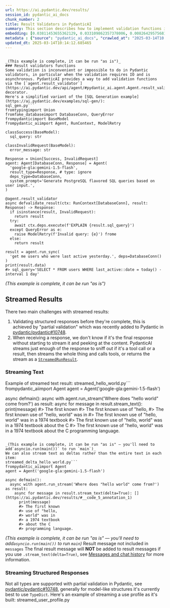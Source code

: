 ```yaml
---
url: https://ai.pydantic.dev/results/
session_id: pydantic_ai_docs
chunk_number: 2
title: Result Validators in PydanticAI
summary: This section describes how to implement validation functions in PydanticAI using the `agent.result_validator` decorator, particularly for asynchronous IO operations that cannot be handled by standard validators. It includes a simplified example related to SQL generation with class definitions for success and error responses.
embedding: [0.03811453655362129, 0.033109862357378006, 0.008264295756816864, -0.011872927658259869, 0.01789829134941101, -0.0044712801463902, -0.00042309239506721497, 0.00461615202948451, 0.011161737143993378, 0.01958407461643219, -0.005995729938149452, -0.026208681985735893, -0.015764718875288963, -0.011253928765654564, -0.006068165879696608, 0.01671297289431095, -0.023627324029803276, 0.009074262343347073, 0.0006939044687896967, 0.05344463884830475, 0.03990568220615387, -0.02037428691983223, 0.025523832067847252, 0.011484406888484955, -0.003776552388444543, 0.00759261567145586, -0.03463760390877724, 0.09556291252374649, -0.014553061686456203, -0.037271641194820404, -0.009390346705913544, -0.012854106724262238, -0.013776020146906376, -0.03174016252160072, -0.0061669424176216125, -0.007816508412361145, 0.02794714644551277, 0.04888775199651718, 0.007269945926964283, -0.0047972421161830425, 0.043329931795597076, -0.03187186270952225, 0.026959381997585297, 0.024167301133275032, -0.002675195224583149, 0.06421785801649094, 0.005692815408110619, 0.016449568793177605, 0.036428749561309814, 0.030502164736390114, -0.041354402899742126, 0.02641940489411354, -0.012564362958073616, -0.039089128375053406, -0.006795818917453289, -0.016778824850916862, -0.048914093524217606, -0.0006428699707612395, -0.031107991933822632, -0.05362902209162712, -0.007072392851114273, -0.004339578095823526, -0.021138157695531845, 0.00596609665080905, -0.02979097329080105, 0.01298580877482891, -0.04675418138504028, 0.004194706212729216, -0.0040465411730110645, 0.020045030862092972, 0.024233153089880943, -0.0005572637310251594, -0.02929050661623478, 0.010391280986368656, -0.03469028323888779, -0.04177584871649742, 0.04464694857597351, 0.07333162426948547, 0.007092148065567017, -0.026551106944680214, 0.0011252282420173287, 0.004207876045256853, -0.01619933545589447, 0.02324538864195347, -0.0071119037456810474, 0.0042440942488610744, -0.07354234904050827, -0.002110523171722889, -0.016791993752121925, -0.02918514423072338, -0.015672527253627777, 0.03582292050123215, -0.007836263626813889, 0.020624520257115364, 0.057316675782203674, 0.005485384725034237, 0.01128685474395752, -0.026274532079696655, 0.013736509718000889, 0.009686675854027271, 0.030686546117067337, -0.017516354098916054, -0.052865151315927505, -0.0009194440208375454, 0.05386608466506004, -0.0046589551493525505, 0.006993371993303299, 0.022481517866253853, -0.05473531782627106, -0.056368421763181686, -0.06516610831022263, 0.005472214426845312, -0.004734683781862259, 0.020282095298171043, -0.04203925281763077, -0.006239378359168768, -0.019610416144132614, -0.03764040768146515, 0.012524852529168129, 0.027552040293812752, -0.02844761498272419, 0.005126497242599726, -0.02630087360739708, 0.009100602008402348, -0.0001667881297180429, -0.007467498537153006, 0.0015532594406977296, -0.05041549354791641, -0.042987506836652756, -0.029264165088534355, 0.034295178949832916, 0.0088898791000247, 0.031345054507255554, -0.007974551059305668, -0.013176776468753815, 0.008507943712174892, -0.04475231096148491, -0.013512616977095604, -0.007842849008738995, 0.02296881377696991, -0.06179453805088997, -0.04633273556828499, -0.005327342543751001, 0.003063715761527419, -0.009278399869799614, -0.005149545148015022, -0.01733197271823883, 0.02105913683772087, -0.04522643983364105, -0.010364941321313381, 0.03131871670484543, 0.050547197461128235, -0.09487806260585785, 0.009976420551538467, -0.06780014932155609, -0.004043248947709799, 0.004945407155901194, 0.04820290207862854, 0.00982496328651905, -0.055104080587625504, -0.02144107222557068, 0.03371569141745567, -0.033900074660778046, -0.019966010004281998, -0.022204943001270294, -0.06479734182357788, -0.004240801557898521, -0.0147901251912117, -0.04854532703757286, -0.028816379606723785, -0.00931132584810257, 0.002662024926394224, -0.03382105380296707, 0.015369613654911518, 0.03200356662273407, -0.03561219945549965, -0.07696659862995148, -0.07269945740699768, -0.014750614762306213, -0.07296286523342133, -0.025879425927996635, 0.0067760637030005455, -0.032319650053977966, -0.04786047711968422, -0.0012042494490742683, -0.014236977323889732, 0.007533349562436342, -0.017516354098916054, -0.002036440884694457, 0.0317138209939003, 0.008198444731533527, 0.06421785801649094, 0.019373351708054543, 0.017450504004955292, -0.01664712280035019, -0.025036534294486046, 0.04904579371213913, 0.03974763676524162, 0.005999022163450718, 0.019281160086393356, 0.03832525759935379, 0.043198227882385254, 0.0018026699544861913, -0.03358398750424385, 0.006934105884283781, -0.03329424560070038, -0.013696999289095402, 0.008824028074741364, -0.08697594702243805, -0.03216160833835602, 0.028368592262268066, -0.03042314201593399, 0.011965119279921055, -0.019281160086393356, 0.0031855402048677206, -0.006614728830754757, -0.05062621831893921, -0.005152837373316288, 0.0037469195667654276, -0.0031295667868107557, -0.018701672554016113, 0.056368421763181686, 0.009252059273421764, -0.027499360963702202, -0.021427901461720467, 0.01958407461643219, 0.01501401886343956, 0.004227631725370884, -0.006565340794622898, 0.0434616319835186, 0.03239867091178894, -0.024404365569353104, 0.00646327156573534, -0.042750440537929535, 0.04040614888072014, -0.0714351162314415, 0.003063715761527419, 0.03629704937338829, 0.01688418537378311, -0.016528591513633728, -0.03837793692946434, 0.005538065452128649, 0.040327128022909164, 0.04064321145415306, 0.013591637834906578, 0.003262914950028062, -0.016396889463067055, -0.05117936432361603, 0.04435720667243004, 0.06816891580820084, 0.03516441211104393, -0.03724530339241028, -0.0178324393928051, -0.010766631923615932, -0.0336366705596447, -0.048281922936439514, -0.03274109587073326, -0.031634800136089325, -0.026709148660302162, -0.005778421647846699, 0.025247257202863693, 0.024180471897125244, -0.0792318731546402, 0.0133216492831707, 0.020216243341565132, -0.022323474287986755, 0.021915199235081673, -0.023061005398631096, 0.04375137761235237, -0.05175885185599327, 0.028684677556157112, 0.04011640325188637, -0.0017022473039105535, -0.012722405605018139, -0.03387373313307762, 0.01727929152548313, 0.01626518741250038, 0.039247170090675354, 0.014658423140645027, -0.0032695000991225243, 0.004866385832428932, 0.017121249809861183, 0.008817443624138832, 0.01602812297642231, -0.013091170229017735, 0.01117490790784359, 0.03289913758635521, -0.03376837074756622, 0.011240758933126926, 0.008725252002477646, 0.02894808165729046, 0.013394084759056568, -0.0001899388589663431, -0.038009174168109894, 0.04577958583831787, -0.01987381838262081, 0.05473531782627106, 0.03234599158167839, 0.0030867636669427156, 0.0216781347990036, -0.007981136441230774, 0.004165072925388813, -0.021823007613420486, 0.006423761136829853, -0.0006815574015490711, 0.043883077800273895, -0.026630127802491188, -0.0133216492831707, 0.02365366369485855, -0.022586878389120102, 0.003178955055773258, 0.05826492980122566, -0.058054205030202866, -0.007671636529266834, -0.030976291745901108, -0.05436655133962631, 0.04064321145415306, -0.021006455644965172, 0.047280989587306976, -0.01716076023876667, -0.0295802503824234, -0.012709234841167927, 0.04375137761235237, 0.0023673418909311295, -0.0413280613720417, 0.0009564851643517613, -0.002166496589779854, -0.029869994148612022, 0.0038852065335959196, 0.014526721090078354, -0.022270794957876205, -0.03584926202893257, -0.020703541114926338, 0.028289571404457092, -0.008402582257986069, -0.03466394543647766, -0.0376930870115757, 0.03087092936038971, 0.0026735488791018724, 0.06564023345708847, -0.033610329031944275, -0.010687610134482384, -0.03413713723421097, -0.0138813816010952, 0.0005712570855394006, -0.022942474111914635, 0.03350496664643288, 0.04064321145415306, -0.02030843496322632, -0.020637691020965576, 0.010364941321313381, -0.001924494281411171, 0.02308734692633152, 0.019109947606921196, 0.026537936180830002, -0.020058201625943184, -0.007263360545039177, 0.00945619773119688, -0.009265230037271976, -0.01320970244705677, -0.05268076807260513, -0.0039082542061805725, -0.016633952036499977, -2.7420750484452583e-05, -0.015843739733099937, 0.023680005222558975, -0.029949015006422997, -0.031292375177145004, -0.020124053582549095, 0.006907765753567219, 0.014632082544267178, 0.029106123372912407, 0.008481603115797043, 0.034400541335344315, -0.017476843670010567, -0.01275533065199852, -0.05484067648649216, 0.03695555776357651, 0.0017730370163917542, 0.053418297320604324, 0.01997918076813221, 0.042197294533252716, -0.016831504181027412, -0.027868125587701797, 0.020558670163154602, 0.06974933296442032, -0.010213484056293964, 0.014065764844417572, -0.006311814300715923, 0.0375877283513546, 0.033162541687488556, -0.035190753638744354, -0.013058245182037354, 0.012570948339998722, 0.011840002611279488, 0.041117340326309204, -0.0011433372274041176, 0.00865940097719431, 0.03579658269882202, -0.02116449736058712, 0.017463674768805504, 0.013104340992867947, -0.02285028249025345, 0.0187411829829216, 0.016805164515972137, 0.03013339824974537, 0.015962272882461548, -0.014697933569550514, 0.0208747535943985, 0.01134612038731575, 0.018161693587899208, -0.039247170090675354, 0.01290020253509283, -0.06774746626615524, -0.019109947606921196, -0.04267141968011856, 0.0014997555408626795, 0.025418469682335854, 0.04469963163137436, 0.08613305538892746, -0.03418981656432152, -0.06079360470175743, -0.010108121670782566, -0.01590959168970585, -0.008185273967683315, 0.05310221388936043, 0.05715863034129143, -0.050652556121349335, -0.005877198185771704, -0.015106209553778172, -0.030449483543634415, 0.00017388768901582807, 0.04678051918745041, -0.006186697632074356, -0.01255777757614851, 0.019096778705716133, 0.01264338381588459, -0.006041825283318758, -0.007210679817944765, -0.022652730345726013, 0.024259492754936218, -0.00897548533976078, -0.03403177484869957, 0.03031778149306774, -0.06585095822811127, 0.013552127406001091, -0.02200739085674286, 0.006390835624188185, 0.03371569141745567, -0.015764718875288963, 0.017990481108427048, 0.022534197196364403, -0.032425012439489365, -0.03174016252160072, -0.01498767826706171, -0.05773812159895897, 0.058897096663713455, 0.038246236741542816, 0.03753504529595375, -0.01290020253509283, -0.01069419551640749, 0.00016205509018618613, -0.029869994148612022, 0.015053529292345047, -0.030344121158123016, -0.010364941321313381, 0.03985299915075302, 0.022955644875764847, -0.0078494343906641, 0.00028418804868124425, 0.006473149172961712, 0.013394084759056568, 0.0008470079628750682, 0.015079869888722897, 0.001967297401279211, -0.017542695626616478, 0.0531812347471714, 0.005735618527978659, 0.002844761358574033, 0.015817400068044662, 0.03303084149956703, -0.011760980822145939, -0.007928455248475075, 0.03271475434303284, -0.035138070583343506, 0.04491035267710686, 0.0009194440208375454, -0.05631573870778084, -0.0051725925877690315, 0.019044097512960434, 0.0038259406574070454, 0.013473106548190117, 0.0396159365773201, -0.015093039721250534, 0.011984874494373798, -0.0023673418909311295, -0.04601664841175079, 0.022152261808514595, 0.03695555776357651, -0.011998044326901436, -0.0031608459539711475, -0.018820203840732574, -0.025273598730564117, 0.03990568220615387, 0.05355000123381615, -0.024061940610408783, 0.009903984144330025, -0.005590746179223061, 0.013170192018151283, 0.045858606696128845, -0.025642363354563713, -0.005110034253448248, 0.04061686992645264, 0.015079869888722897, 0.003931302111595869, 0.009219134226441383, -0.0028743944130837917, 0.0043823812156915665, -0.028236890211701393, 0.008685741573572159, 0.0006564517389051616, -0.006568633019924164, 0.01608080416917801, -0.0002901557891163975, -0.009983005002140999, -0.00507710874080658, 0.003681068541482091, -0.033663008362054825, 0.005666474811732769, -0.03476930782198906, 0.018319737166166306, 0.006680579856038094, 0.026906700804829597, 0.018754353746771812, -0.021480582654476166, -0.028184210881590843, 0.0035460740327835083, 0.003878621384501457, -0.007704562041908503, -0.006176820024847984, -0.020624520257115364, 0.009364006109535694, -0.04498937353491783, 0.019175799563527107, 0.0035197336692363024, 0.014855976216495037, 0.04880873113870621, -0.011853172443807125, -0.013723339885473251, 0.011826831847429276, 0.031107991933822632, -0.0006366964662447572, 0.019952841103076935, -0.021651795133948326, 0.006901180371642113, 0.02399608865380287, -0.018372416496276855, 0.031134333461523056, -0.02495751343667507, -0.013288723304867744, -0.00897548533976078, 0.005472214426845312, 0.02602429874241352, 0.006828744430094957, -0.027183275669813156, 0.03843061998486519, 0.05700058862566948, 0.02262638881802559, -0.030633866786956787, 0.034295178949832916, -0.0006025362526997924, 0.026893531903624535, 0.00911377277225256, 0.013262382708489895, 0.0138813816010952, -0.00016215798677876592, 0.0019854065030813217, 0.001573014771565795, -0.045305460691452026, 0.03487466648221016, -0.01743733324110508, -0.043487973511219025, 0.036428749561309814, 0.021967880427837372, -0.014302828349173069, 0.0010602003894746304, 0.00046754180220887065, 0.0037139940541237593, 0.018886055797338486, 0.004731391556560993, 0.030054377391934395, 0.0044712801463902, -0.01710807904601097, 0.016054464504122734, -0.035980962216854095, 0.007809923496097326, 0.017371483147144318, -0.01889922469854355, -0.0531812347471714, -0.0029929261654615402, 0.055104080587625504, -0.016186164692044258, -0.013565297238528728, 0.031345054507255554, 0.029211485758423805, 0.0238643866032362, -0.006601558532565832, 0.01834607683122158, -0.011477822437882423, -0.00371070159599185, -0.013058245182037354, -0.02460191771388054, -0.015553995966911316, -0.03656045347452164, -0.014526721090078354, -0.0020084541756659746, -0.06063556298613548, 0.053128551691770554, 0.0590551383793354, -0.019030926749110222, -0.02742033824324608, 0.02224445343017578, 0.01659444160759449, 0.019096778705716133, 0.026498425751924515, 0.0034143722150474787, -0.01936018094420433, -0.0019969302229583263, -0.03935253247618675, 0.030897269025444984, -0.006841914728283882, 0.018214374780654907, 0.03421615809202194, 0.030633866786956787, 0.011049791239202023, -0.009666920639574528, 0.011734641157090664, -0.02370634488761425, -0.02466776967048645, -0.02285028249025345, 0.048229243606328964, 0.023903897032141685, 0.020453307777643204, 0.0004926474648527801, -0.00042021143599413335, -0.02030843496322632, -0.018978245556354523, 0.034295178949832916, 0.016410058364272118, -0.027446679770946503, -0.018596310168504715, -0.022758090868592262, 0.03397909551858902, -0.00561708677560091, -0.0073884776793420315, -0.032135266810655594, -0.021717645227909088, -0.004063004162162542, -0.03368934988975525, 0.005597331561148167, -0.03787747025489807, 0.02997535653412342, 0.002640623366460204, -0.006311814300715923, -0.03350496664643288, 0.041117340326309204, 0.013670658692717552, 0.007355552166700363, 0.014526721090078354, -0.010252994485199451, -0.02325855940580368, -0.03811453655362129, 0.030791908502578735, -0.018306566402316093, 0.03142407909035683, -0.015172060579061508, -0.0031493220012634993, -0.039879340678453445, -0.008791103027760983, 0.04917749762535095, -0.0039148395881056786, 0.02597161754965782, -0.062163304537534714, 0.008692326955497265, 0.007098733447492123, -0.038694024085998535, 0.004253971856087446, 0.0030011574272066355, 0.0070131272077560425, 0.05283880978822708, 0.0013935709139332175, -0.03471662476658821, -0.0025402007158845663, 0.009377176873385906, 0.025589682161808014, 0.01230095885694027, -0.005179177969694138, 0.008777933195233345, -0.018016822636127472, -0.0592658631503582, -0.01476378459483385, -0.013440180569887161, -0.008205029182136059, -0.010397866368293762, -0.00739506259560585, -0.007691391743719578, -0.01936018094420433, 0.011905853636562824, 0.03071288764476776, -0.018872885033488274, -0.030897269025444984, 0.003045606892555952, 0.0004498443740885705, 0.03719262033700943, -0.03600730374455452, -0.03537513315677643, -0.009100602008402348, -0.004224339034408331, 0.018609480932354927, -0.0057454961352050304, -0.0032464521937072277, -0.0061241392977535725, -0.027183275669813156, -0.016331037506461143, 0.007948210462927818, -0.030633866786956787, -0.02184934727847576, 0.05273344740271568, -0.006999956909567118, 0.014697933569550514, -0.0021549726370722055, -0.007204094901680946, 0.007684806827455759, -0.01901775598526001, 0.013802360743284225, -0.01160293910652399, -0.058844417333602905, 0.028421273455023766, -0.028605656698346138, -0.004461402539163828, -0.016897356137633324, -0.017081739380955696, -0.009831547737121582, -0.007974551059305668, 0.009620824828743935, 0.025036534294486046, -0.017819268628954887, 0.04593762755393982, -0.009390346705913544, 0.0063612028025090694, -0.007474083919078112, 0.010700780898332596, 0.006459978874772787, -0.009522048756480217, 0.03719262033700943, -0.008949145674705505, 0.022784432396292686, 0.014526721090078354, -0.03974763676524162, -0.011188077740371227, -0.017015887424349785, 0.017529524862766266, -0.0178851205855608, 0.04809753969311714, -0.007401647511869669, 0.0023772194981575012, 0.028974421322345734, 0.030844589695334435, 0.01303848996758461, -0.019939670339226723, -0.0454898439347744, -0.009601069614291191, -0.005597331561148167, 0.05441923066973686, 0.03821989521384239, -0.015224741771817207, 0.004300067666918039, 0.01168854534626007, 0.03787747025489807, -0.004270434845238924, 0.038351599127054214, 0.011023450642824173, -0.0033238271716982126, 0.014065764844417572, 0.0022800895385444164, -0.003723871661350131, -0.0015351504553109407, -0.021480582654476166, -0.0005428588483482599, -0.03848329931497574, -0.03798283264040947, -0.012485342100262642, 0.009443027898669243, 0.005561113357543945, 0.006920935586094856, -0.020927434787154198, 0.006888010073453188, -0.09245474636554718, 0.00804698746651411, 0.02992267534136772, -0.03600730374455452, 0.022428836673498154, -0.021427901461720467, 0.0020545499864965677, 0.0014520136173814535, -0.032978158444166183, -0.03969495743513107, 0.018385587260127068, 0.003937887493520975, -0.024180471897125244, -0.027104254812002182, 0.03977397829294205, -0.016686633229255676, 0.02291613444685936, -0.0397212989628315, 0.06174185872077942, -0.0457005649805069, -0.025879425927996635, -0.02726229652762413, -0.07217264920473099, 0.012024384923279285, 0.015198401175439358, -0.011313194409012794, -0.005636841990053654, 0.0022619804367423058, 0.027973487973213196, -0.023798536509275436, -0.024259492754936218, -0.026340384036302567, 0.030581185594201088, -0.01884654350578785, -0.03387373313307762, 0.013617978431284428, -0.0003490100789349526, 0.042197294533252716, 0.010957599617540836, -0.012860692106187344, 0.005982559639960527, -0.014579402282834053, 0.00906109157949686, 0.006417175754904747, 0.03142407909035683, -0.024259492754936218, -0.024114621803164482, 0.01806950382888317, 0.006608143914490938, 0.013157021254301071, -0.014144785702228546, -0.0016783763421699405, -0.032372329384088516, 0.012748745270073414, 0.014553061686456203, 0.04994136840105057, -0.0595819465816021, -0.020084543153643608, -0.021638624370098114, 0.01518523134291172, -0.013947232626378536, -0.005735618527978659, -0.0008042048430070281, -0.03413713723421097, 0.019570905715227127, 0.0021236934699118137, -0.006993371993303299, 0.0015186876989901066, -0.0074214031919837, -0.02495751343667507, -0.0028431152459234, 0.02342977188527584, 0.0007050168351270258, -0.015461805276572704, -0.013696999289095402, 0.009271815419197083, 0.0006354617653414607, -0.003369922749698162, -0.030159739777445793, 0.01986064948141575, 0.027130594477057457, -0.012096821330487728, 0.014632082544267178, 0.022389326244592667, -0.039536915719509125, 0.004039956256747246, 0.009930324740707874, -0.03985299915075302, 0.023298069834709167, 0.03324156254529953, 0.04633273556828499, -0.01766122691333294, -0.008356486447155476, -0.02133570984005928, -0.04746536910533905, -0.020005520433187485, -0.024720449000597, -0.01750318519771099, 0.023166367784142494, -0.01323604304343462, 0.03648143261671066, 0.00883061345666647, -0.017964141443371773, -0.02030843496322632, -0.009495708160102367, 0.019215309992432594, -0.018767522647976875, 0.0005626141210086644, 0.0004967631539329886, 0.0060286554507911205, 0.014408189803361893, -0.010088366456329823, 0.003305718069896102, -0.006364495027810335, -0.02516823634505272, -0.007454328704625368, 0.07222533226013184, -0.045463502407073975, -0.03916814923286438, 0.03245135396718979, -0.002592881442978978, 0.01805633306503296, 0.0014380202628672123, 0.019175799563527107, -0.013137266039848328, 0.032767437398433685, -0.014895486645400524, -0.016791993752121925, 0.0017779759364202619, -0.02393023855984211, -0.0010305674513801932, 0.02190202847123146, -0.015474975109100342, 0.028658337891101837, -0.009238889440894127, -0.015514485538005829, 0.0027887881733477116, -0.03350496664643288, 0.013552127406001091, -0.03669215366244316, 0.017937801778316498, -0.025668703019618988, 0.011115641333162785, -0.03179284185171127, -0.03081824816763401, -0.0187938641756773, -0.005570990964770317, 0.0021220471244305372, -0.0012264740653336048, 0.010641515254974365, 0.04649077728390694, -0.003654728177934885, -0.008797688409686089, 0.008540869690477848, -0.013249212875962257, 0.030844589695334435, 0.003641558112576604, -0.04080125316977501, -0.017990481108427048, -0.015949102118611336, 0.012577532790601254, 0.05141642689704895, 0.0036876536905765533, -0.02556334249675274, 0.004033371340483427, -0.012735575437545776, -0.024970684200525284, -0.009298155084252357, -0.04483133181929588, 0.03808819502592087, -0.05689522996544838, -0.008277465589344501, 0.024167301133275032, 0.011892682872712612, 0.03461126238107681, 0.04148610308766365, 0.02979097329080105, 0.007559690158814192, -0.009423271752893925, 0.04599031060934067, -0.005426119081676006, 0.031239693984389305, 0.018253885209560394, -0.0070526376366615295, 0.01338091492652893, 0.008014061488211155, -0.02618234045803547, 0.05181153491139412, -0.050310131162405014, -0.014289657585322857, 0.04048516973853111, 0.016331037506461143, -0.028526635840535164, 0.0056500122882425785, -0.01681833527982235, 0.0050343056209385395, 0.05826492980122566, 0.002238932531327009, -0.024312173947691917, 0.002485873643308878, 0.014329168945550919, 0.003529611276462674, 0.019347012042999268, -0.01043737679719925, -0.002087475499138236, 0.04051151126623154, -0.013631148263812065, 0.00564342737197876, -0.035980962216854095, -0.014934997074306011, 0.003954350017011166, -0.0033238271716982126, 0.02308734692633152, 0.009574729017913342, 0.00045642946497537196, -0.005518310237675905, -0.017226610332727432, -0.011451481841504574, -0.021638624370098114, -0.002135217422619462, -0.001093949074856937, -0.008652815595269203, -0.04525277763605118, 0.030159739777445793, 0.002622514497488737, 0.014553061686456203, 0.005044183228164911, 0.02889540046453476, 0.02133570984005928, -0.015725208446383476, 0.005073816515505314, 0.0045272535644471645, -0.030396802350878716, 0.01253143697977066, 0.022362984716892242, -0.043935760855674744, -0.00020938547095283866, -0.0015581983607262373, 0.027235956862568855, 0.014039424248039722, -0.009686675854027271, 0.024694109335541725, -0.01726612076163292, -0.06263743340969086, 0.011214418336749077, 0.0128409368917346, 0.02607697993516922, 0.026735488325357437, 0.0016413351986557245, 0.007355552166700363, -0.022876622155308723, 0.047386348247528076, -0.0012289434671401978, 0.0071909246034920216, 0.01647591032087803, -0.01896507665514946, 0.008053571917116642, 0.005324049852788448, -0.015672527253627777, 0.025747723877429962, -0.011326365172863007, 0.03152943775057793, 0.018807033076882362, 0.020137222483754158, -0.013255798257887363, -0.017134418711066246, -0.013683829456567764, 0.023574642837047577, 0.03071288764476776, 0.03260939568281174, -0.037614066153764725, 0.003654728177934885, 0.016673462465405464, 0.011576598510146141, -0.029659271240234375, -0.019096778705716133, -0.022086411714553833, -0.005607209168374538, 0.016950037330389023, -0.0005996552645228803, -0.024654598906636238, -0.005475507117807865, -0.007888944819569588, -0.012024384923279285, 0.02839493378996849, -0.04014274477958679, -0.0032118805684149265, -0.048281922936439514, -0.005910123698413372, 0.021151328459382057, 0.03229330852627754, 0.007125073578208685, -0.02873735874891281, -0.027341317385435104, -0.007184339687228203, -0.010299090296030045, 0.031582120805978775, 0.026208681985735893, 0.012083650566637516, -0.015251082368195057, -0.026840850710868835, -0.006068165879696608, 0.022889792919158936, 0.020361116155982018, 0.007632126100361347, 0.004095929674804211, -0.00511991186067462, -0.04533179849386215, 0.014934997074306011, -0.009864473715424538, -0.018411928787827492, -0.03582292050123215, 0.02140156179666519, 0.0064994897693395615, -0.016950037330389023, 0.005524895619601011, -0.02551066130399704, -0.006749723106622696, -0.016212506219744682, -0.020071372389793396, -0.027130594477057457, 0.03887840732932091, -0.01201779954135418, 0.01303848996758461, 0.006091213785111904, -0.009745941497385502, 0.010226653888821602, 0.011695129796862602, 0.01301214937120676, 0.013631148263812065, 0.02348245121538639, -0.018728012219071388, 0.02184934727847576, 0.005975974258035421, -0.04957260191440582, -0.028921740129590034, -0.02839493378996849, -0.0028842720203101635, -0.011958533897995949, -0.04412014037370682, 0.0037436268758028746, -0.03995836153626442, -0.019728947430849075, 0.003970813006162643, 0.0034374201204627752, 0.012597288005053997, 0.013828701339662075, 0.024233153089880943, -8.488599974043609e-07, 0.015540826134383678, 0.0715404823422432, -0.008784517645835876, 0.021322540938854218, 0.00931132584810257, 0.001240467419847846, -0.008330145850777626, -0.004135440103709698, -0.014658423140645027, 0.00323163578286767, -0.015593507327139378, -0.004500912968069315, 0.034295178949832916, -0.0016487434040755033, 0.016396889463067055, -0.007967965677380562, -0.004668832756578922, 0.02076939307153225, 0.03740334510803223, 0.03600730374455452, 0.0010898333275690675, 0.024351684376597404, 0.04159146547317505, 0.003050545696169138, -0.013367744162678719, -0.01043737679719925, 0.006624606437981129, -0.0011622693855315447, -0.006348032504320145, 0.04904579371213913, 0.05794884264469147, 0.01058224868029356, -0.025997959077358246, -0.025537000969052315, 0.022494686767458916, -0.04127538204193115, 0.007342381868511438, -0.028631996363401413, -0.010193727910518646, 0.003529611276462674, 0.02229713462293148, -0.007770413067191839, 0.009877643547952175, -0.018214374780654907, -0.0019969302229583263, 0.0005580868455581367, 0.01839875802397728, 0.023693174123764038, -0.021177668124437332, 0.015501315705478191, -0.02461508847773075, -0.02590576745569706, 0.00666082464158535, 0.003050545696169138, -0.019939670339226723, 0.017858779057860374, -0.05057353526353836, 0.010792972519993782, 0.023627324029803276, -0.007553104776889086, 0.027288638055324554, -0.012544607743620872, 0.026458915323019028, -0.010516397655010223, 0.0216781347990036, 0.006861669942736626, -0.041407082229852676, 0.016449568793177605, -0.008843783289194107, -0.028184210881590843, 0.049124814569950104, -0.0027673866134136915, 0.004240801557898521, 0.00290731992572546, -0.01726612076163292, -0.005422826390713453, 0.02523408643901348, 0.012880447320640087, -0.0055512357503175735, 0.026788169518113136, 0.044330865144729614, -0.005090279038995504, -0.04556886479258537, -0.031107991933822632, 0.022784432396292686, -0.0001106090348912403, 0.02495751343667507, 0.02918514423072338, -0.009350836277008057, -0.036218028515577316, 0.011267098598182201, 0.018991416320204735, 0.024364855140447617, 0.04098563641309738, 0.031081652268767357, 0.012281203642487526, 0.02618234045803547, 0.006729967892169952, 0.0010182204423472285, -0.014579402282834053, 0.006453393958508968, 0.012649969197809696, 9.136820153798908e-05, -0.0023838046472519636, 0.0124129056930542, -0.002614283002912998, 0.008007476106286049, -0.025141896679997444, -0.011444896459579468, 0.016633952036499977, 0.03574389964342117, -0.00565988989546895, 0.00018242772785015404, -0.007092148065567017, -0.0003862570156343281, -0.025892596691846848, -0.003287609200924635, -0.038694024085998535, 0.04351431503891945, -0.019623585045337677, -0.026445744559168816, 0.005515017546713352, 0.02697255276143551, 0.003977397922426462, -0.0011556843528524041, 0.012294374406337738, -0.0051725925877690315, 0.004645785316824913, -0.015119380317628384, -0.016449568793177605, -0.03187186270952225, 0.028631996363401413, -0.004991502501070499, 0.02765740267932415, -0.021467411890625954, -0.033557649701833725, -0.00653241528198123, -0.013776020146906376, -0.026959381997585297, 0.00548867741599679, 0.004092636983841658, -0.0020561960991472006, 0.01201779954135418, -0.007184339687228203, -0.030291441828012466, 0.021243520081043243, -0.0038819140754640102, -0.01066785492002964, -0.0030060962308198214, 0.00560062425211072, 0.022665899246931076, -0.010252994485199451, -0.012333884835243225, 0.013855041936039925, 0.0017911461181938648, 0.022218113765120506, -0.0148428063839674, 0.007612370885908604, -0.03732432425022125, -0.039589595049619675, 0.0023624030873179436, 0.027341317385435104, -0.005090279038995504, -0.003391324309632182, 0.018306566402316093, 0.005113326944410801, 0.015343273058533669, 0.02138839103281498, 0.006459978874772787, 0.030159739777445793, 0.02461508847773075, -0.018082672730088234, -0.014342338778078556, 0.006107676308602095, 0.04238167777657509, 0.04678051918745041, -0.003282670397311449, 0.012123160995543003, 0.0075662750750780106, 0.00954180397093296, 0.012287789024412632, -0.01258411817252636, -0.027789104729890823, 0.022613219916820526, -0.01444770023226738, -0.014487210661172867, 0.002717998344451189, -0.006203160155564547, -0.0075662750750780106, -0.010187143459916115, -0.03426883742213249, 0.003937887493520975, -0.0019063852960243821, -0.0024973975960165262, 0.009403516538441181, 0.008712082169950008, 0.027499360963702202, -0.002113815862685442, 0.004649077542126179, 0.012992394156754017, 0.013552127406001091, -0.038746703416109085, -0.02522091753780842, -0.032925479114055634, -0.0062624262645840645, -0.02934318780899048, 0.008665986359119415, -0.03166114166378975, 0.017068568617105484, -0.00914011336863041, -0.005001380108296871, -0.026169171556830406, 0.00646327156573534, 0.02240249700844288, -0.0009359067189507186, 0.05175885185599327, -0.0035394891165196896, 0.02047964744269848, 0.005528187844902277, 0.026314042508602142, -0.017871949821710587, 0.00954180397093296, 0.01427648775279522, 0.005086986348032951, -0.039089128375053406, -0.009838133119046688, -0.004135440103709698, 0.01929433085024357, 0.0003090879472438246, -0.01982113905251026, 0.01340725552290678, -0.012564362958073616, 0.0031377982813864946, 0.031345054507255554, -0.011905853636562824, 0.005195640493184328, -0.008112838491797447, -0.02934318780899048, -0.025721384212374687, 0.04564788565039635, -0.02511555515229702, -0.013328233733773232, 0.02884271927177906, -0.00956814456731081, 0.02697255276143551, -0.0007704562158323824, 0.002727875951677561, 0.0196499265730381, -0.012024384923279285, -0.008771347813308239, 0.028184210881590843, 0.04562154412269592, 0.036771174520254135, -0.01585691049695015, -0.04520009830594063, -0.0063974205404520035, -0.04322456941008568, -0.009594484232366085, -0.00925864465534687, -0.002156618982553482, 0.0014083873247727752, -0.02815786935389042, -0.0061636497266590595, -0.00507710874080658, 0.01568569801747799, 0.02460191771388054, 0.005594038870185614, -0.013894552364945412, -0.04525277763605118, -0.033057183027267456, -0.003025851445272565, 0.028026167303323746, -0.0027262296061962843, 0.021994220092892647, -0.020624520257115364, -0.008606720715761185, 0.007586030289530754, 0.018385587260127068, -0.04696490243077278, 0.012294374406337738, -0.01970260590314865, -0.02212592214345932, -0.002981402212753892, -0.03279377892613411, 0.012426075525581837, 0.010681025683879852, 0.00982496328651905, -0.020387455821037292, 0.010114707052707672, 0.008949145674705505, -0.007869189605116844, 0.012109991163015366, -0.005705985706299543, 0.0004014850710518658, -0.012366809882223606, 0.03450590372085571, 0.002778910333290696, 0.030554844066500664, -0.013137266039848328, -0.027473019436001778, -0.026314042508602142, -0.032029904425144196, -0.022679070010781288, 0.03613900765776634, -0.01675248332321644, 0.002084182808175683, 0.024733619764447212, 0.0006613905425183475, -0.0018800448160618544, -0.04809753969311714, 0.01114856731146574, 0.0169236958026886, -0.026445744559168816, 0.0028282986022531986, -0.0123602245002985, 0.009515463374555111, 0.04875604808330536, 0.02257370948791504, -0.023851217702031136, -0.01244583074003458, -0.011273683980107307, 0.009844718500971794, 0.00019333430100232363, 0.011853172443807125, -0.004840045236051083, 0.0147901251912117, 0.014013083651661873, -0.038351599127054214, 0.025866257026791573, -0.00045396003406494856, -0.009732771664857864, 0.0032168193720281124, 0.015527656301856041, 0.015369613654911518, 0.015830570831894875, 0.013947232626378536, -0.014289657585322857, 0.010206898674368858, 0.0046655405312776566, 0.011030035093426704, -0.003374861553311348, -0.011313194409012794, -0.025299938395619392, 0.004560179077088833, 0.008797688409686089, -0.0028019582387059927, 0.03611266613006592, -0.007474083919078112, -0.0355595164000988, -0.00750700943171978, -0.0353487953543663, -0.003310656873509288, 0.02624819241464138, 0.01829339563846588, -0.024088280275464058, -0.012577532790601254, -0.008883294649422169, -0.007559690158814192, 0.02200739085674286, -0.015066699124872684, 0.02026892453432083, -0.014724274165928364, 0.024457046762108803, 0.008224784396588802, 0.010825897566974163, -0.052470043301582336, 0.001264338381588459, 0.019794797524809837, 0.003313949564471841, 0.010114707052707672, 0.005893660709261894, -0.014039424248039722, 0.00900182593613863, 0.015369613654911518, -0.01709490828216076, -0.0020216244738548994, -0.04485767334699631, -0.0023393554147332907, 0.012946298345923424, 0.02066403068602085, -0.039194490760564804, 0.035980962216854095, -0.01867533102631569, 0.01750318519771099, -0.012518267147243023, -0.002178020542487502, 0.010681025683879852, -0.011082716286182404, 0.0016577978385612369, -0.0002747219696175307]
metadata : {"source": "pydantic_ai_docs", "crawled_at": "2025-03-14T10:14:12.683922", "url_path": "/results/", "chunk_size": 4576}
updated_dt: 2025-03-14T10:14:12.685465
---
```

```

_(This example is complete, it can be run "as is")_
### Result validators functions
Some validation is inconvenient or impossible to do in Pydantic validators, in particular when the validation requires IO and is asynchronous. PydanticAI provides a way to add validation functions via the [`agent.result_validator`](https://ai.pydantic.dev/api/agent/#pydantic_ai.agent.Agent.result_validator) decorator.
Here's a simplified variant of the [SQL Generation example](https://ai.pydantic.dev/examples/sql-gen/):
sql_gen.py```
fromtypingimport Union
fromfake_databaseimport DatabaseConn, QueryError
frompydanticimport BaseModel
frompydantic_aiimport Agent, RunContext, ModelRetry

classSuccess(BaseModel):
  sql_query: str

classInvalidRequest(BaseModel):
  error_message: str

Response = Union[Success, InvalidRequest]
agent: Agent[DatabaseConn, Response] = Agent(
  'google-gla:gemini-1.5-flash',
  result_type=Response, # type: ignore
  deps_type=DatabaseConn,
  system_prompt='Generate PostgreSQL flavored SQL queries based on user input.',
)

@agent.result_validator
async defvalidate_result(ctx: RunContext[DatabaseConn], result: Response) -> Response:
  if isinstance(result, InvalidRequest):
    return result
  try:
    await ctx.deps.execute(f'EXPLAIN {result.sql_query}')
  except QueryError as e:
    raise ModelRetry(f'Invalid query: {e}') frome
  else:
    return result

result = agent.run_sync(
  'get me users who were last active yesterday.', deps=DatabaseConn()
)
print(result.data)
#> sql_query='SELECT * FROM users WHERE last_active::date = today() - interval 1 day'

```

_(This example is complete, it can be run "as is")_
## Streamed Results
There two main challenges with streamed results:
  1. Validating structured responses before they're complete, this is achieved by "partial validation" which was recently added to Pydantic in [pydantic/pydantic#10748](https://github.com/pydantic/pydantic/pull/10748).
  2. When receiving a response, we don't know if it's the final response without starting to stream it and peeking at the content. PydanticAI streams just enough of the response to sniff out if it's a tool call or a result, then streams the whole thing and calls tools, or returns the stream as a [`StreamedRunResult`](https://ai.pydantic.dev/api/result/#pydantic_ai.result.StreamedRunResult).


### Streaming Text
Example of streamed text result:
streamed_hello_world.py```
frompydantic_aiimport Agent
agent = Agent('google-gla:gemini-1.5-flash') [](https://ai.pydantic.dev/results/#__code_4_annotation_1)

async defmain():
  async with agent.run_stream('Where does "hello world" come from?') as result: [](https://ai.pydantic.dev/results/#__code_4_annotation_2)
    async for message in result.stream_text(): [](https://ai.pydantic.dev/results/#__code_4_annotation_3)
      print(message)
      #> The first known
      #> The first known use of "hello,
      #> The first known use of "hello, world" was in
      #> The first known use of "hello, world" was in a 1974 textbook
      #> The first known use of "hello, world" was in a 1974 textbook about the C
      #> The first known use of "hello, world" was in a 1974 textbook about the C programming language.

```

_(This example is complete, it can be run "as is" — you'll need to add`asyncio.run(main())` to run `main`)_
We can also stream text as deltas rather than the entire text in each item:
streamed_delta_hello_world.py```
frompydantic_aiimport Agent
agent = Agent('google-gla:gemini-1.5-flash')

async defmain():
  async with agent.run_stream('Where does "hello world" come from?') as result:
    async for message in result.stream_text(delta=True): [](https://ai.pydantic.dev/results/#__code_5_annotation_1)
      print(message)
      #> The first known
      #> use of "hello,
      #> world" was in
      #> a 1974 textbook
      #> about the C
      #> programming language.

```

_(This example is complete, it can be run "as is" — you'll need to add`asyncio.run(main())` to run `main`)_
Result message not included in `messages`
The final result message will **NOT** be added to result messages if you use `.stream_text(delta=True)`, see [Messages and chat history](https://ai.pydantic.dev/message-history/) for more information.
### Streaming Structured Responses
Not all types are supported with partial validation in Pydantic, see [pydantic/pydantic#10748](https://github.com/pydantic/pydantic/pull/10748), generally for model-like structures it's currently best to use `TypeDict`.
Here's an example of streaming a use profile as it's built:
streamed_user_profile.py